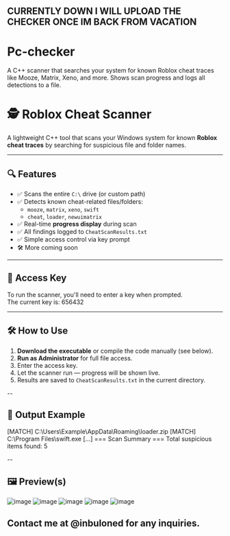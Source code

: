 ## CURRENTLY DOWN I WILL UPLOAD THE CHECKER ONCE IM BACK FROM VACATION
# Pc-checker
A C++ scanner that searches your system for known Roblox cheat traces like Mooze, Matrix, Xeno, and more. Shows scan progress and logs all detections to a file.

# 🕵️ Roblox Cheat Scanner

A lightweight C++ tool that scans your Windows system for known **Roblox cheat traces** by searching for suspicious file and folder names.

---

## 🔍 Features

- ✅ Scans the entire `C:\` drive (or custom path)
- ✅ Detects known cheat-related files/folders:
  - `mooze`, `matrix`, `xeno`, `swift`
  - `cheat`, `loader`, `newuimatrix`
- ✅ Real-time **progress display** during scan
- ✅ All findings logged to `CheatScanResults.txt`
- ✅ Simple access control via key prompt
- 🛠️ More coming soon

---

## 🔐 Access Key

To run the scanner, you'll need to enter a key when prompted.  
The current key is: 656432


---

## 🛠️ How to Use

1. **Download the executable** or compile the code manually (see below).
2. **Run as Administrator** for full file access.
3. Enter the access key.
4. Let the scanner run — progress will be shown live.
5. Results are saved to `CheatScanResults.txt` in the current directory.

--

## 📁 Output Example

[MATCH] C:\Users\Example\AppData\Roaming\loader.zip
[MATCH] C:\Program Files\swift.exe
[...]
=== Scan Summary ===
Total suspicious items found: 5

--

## 🖼️ Preview(s)

![image](https://github.com/user-attachments/assets/6d4583b2-1721-40b0-b36b-3c38ea522a64)
![image](https://github.com/user-attachments/assets/3403a3eb-6e7f-4fcc-a234-f3be299b5c98)
![image](https://github.com/user-attachments/assets/6c192bae-5670-47fd-9bbe-88e41fb798c3)
![image](https://github.com/user-attachments/assets/f4767fcd-7462-4a14-8f4d-85896456facf)
![image](https://github.com/user-attachments/assets/c465555e-5bc9-4eda-861c-e49ff346c0b9)


## Contact me at @inbuloned for any inquiries.






